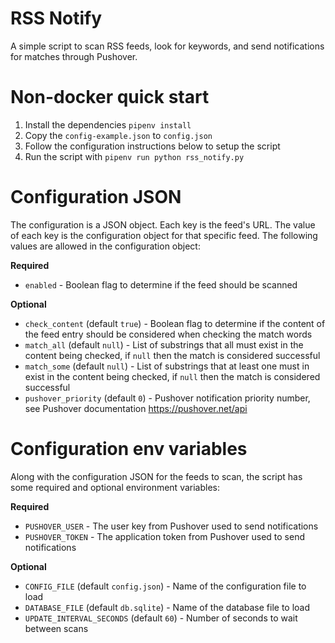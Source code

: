 # RSS Notify
A simple script to scan RSS feeds, look for keywords, and send notifications for matches through Pushover.

# Non-docker quick start
1. Install the dependencies `pipenv install`
2. Copy the `config-example.json` to `config.json`
3. Follow the configuration instructions below to setup the script
4. Run the script with `pipenv run python rss_notify.py`

# Configuration JSON
The configuration is a JSON object. Each key is the feed's URL. The value of each key is the configuration object for
 that specific feed. The following values are allowed in the configuration object:

**Required**
* `enabled` - Boolean flag to determine if the feed should be scanned

**Optional**
* `check_content` (default `true`) - Boolean flag to determine if the content of the feed entry should be considered
 when checking the match words
* `match_all` (default `null`) - List of substrings that all must exist in the content being checked, if `null` then
 the match is considered successful
* `match_some` (default `null`) - List of substrings that at least one must in exist in the content being checked, if
 `null` then the match is considered successful
* `pushover_priority` (default `0`) - Pushover notification priority number, see Pushover documentation
 https://pushover.net/api

# Configuration env variables
Along with the configuration JSON for the feeds to scan, the script has some required and optional environment
 variables:

**Required**
* `PUSHOVER_USER` - The user key from Pushover used to send notifications
* `PUSHOVER_TOKEN` - The application token from Pushover used to send notifications

**Optional**
* `CONFIG_FILE` (default `config.json`) - Name of the configuration file to load
* `DATABASE_FILE` (default `db.sqlite`) - Name of the database file to load
* `UPDATE_INTERVAL_SECONDS` (default `60`) - Number of seconds to wait between scans
